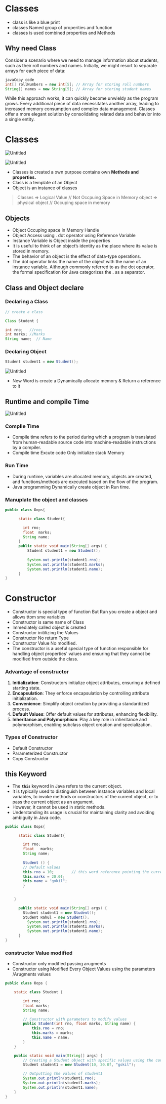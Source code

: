 # Classes

- class is like a blue print
- classes Named group of properities and function
- classes is used combined properties and Methods

## Why need Class

Consider a scenario where we need to manage information about students, such as their roll numbers and names. Initially, we might resort to separate arrays for each piece of data:

```java
javaCopy code
int[] rollNumbers = new int[5]; // Array for storing roll numbers
String[] names = new String[5]; // Array for storing student names

```

While this approach works, it can quickly become unwieldy as the program grows. Every additional piece of data necessitates another array, leading to increased memory consumption and complex data management. Classes offer a more elegant solution by consolidating related data and behavior into a single entity.

# Classes

![Untitled](https://prod-files-secure.s3.us-west-2.amazonaws.com/2603bb63-fafb-446c-b8a4-918eec11024e/44ffdcdb-2e14-4489-9846-a40d2d1b1e29/Untitled.png)

![Untitled](https://prod-files-secure.s3.us-west-2.amazonaws.com/2603bb63-fafb-446c-b8a4-918eec11024e/0fbdd402-181f-4c8b-a0a8-2ce137ea7e46/Untitled.png)

- Classes is created a own purpose contains own **Methods and  properties.**
- Class is a template of an Object
- Object is an instance of classes

> Classes ⇒ Logical Value  // Not Occpuing Space in Memory 
object ⇒ physical object   // Occuping  space in memory
> 

## Objects

- Object Occuping space in Memory Handle
- Object Access using . dot operator using Reference Variable
- Instance Variable is Object inside the properties
- It is useful to think of an object’s identity as the place where its value is stored in memory.
- The behavior of an object is the effect of data-type operations.
- The dot operator links the name of the object with the name of an instance variable.   Although commonly referred to as the dot operator, the formal specification for Java categorizes the . as a separator.

## Class and Object  declare

### Declaring a Class

```java
// create a class 

Class Student {

int rno;   //rno;
int marks; //Marks 
String name;  // Name 

```

### Declaring Object

```java
Student student1 = new Student();
```

![Untitled](https://prod-files-secure.s3.us-west-2.amazonaws.com/2603bb63-fafb-446c-b8a4-918eec11024e/188bddfe-d188-40b1-b14c-e9137cea5eb1/Untitled.png)

- New Word  is create a Dynamically allocate memory & Return  a reference to it

## Runtime and compile Time

![Untitled](https://prod-files-secure.s3.us-west-2.amazonaws.com/2603bb63-fafb-446c-b8a4-918eec11024e/c4d9d0cc-cee9-45a0-a5b6-86882c2377d8/Untitled.png)

### Complie Time

- Compile time refers to the period during which a program is translated from human-readable source code into machine-readable instructions by a compiler.
- Compile time Excute code Only initialize stack Memory

### Run Time

- During runtime, variables are allocated memory, objects are created, and functions/methods are executed based on the flow of the program.
- Java programming  Dynamically create object in Run time.

### Manuplate the object and classes

```java
public class Oops{

      static class Student{

        int rno;
        float  marks;
        String name;
      }
      public static void main(String[] args) {
          Student student1 = new Student();
         
          System.out.println(student1.rno);
          System.out.println(student1.marks);
          System.out.println(student1.name);
      }
}
```

# Constructor

- Constructor is special type of function But Run you create a object and allows ttom sme variables
- Constructor is same name of Class
- Immediately called object is created
- Constructor initilizing the Values
- Constructor No return Type
- Constructor Value No modified.
- The constructor is a useful special type of function responsible for handling object properties' values and ensuring that they cannot be modified from outside the class.

### Advantage of constructor

1. **Initialization**: Constructors initialize object attributes, ensuring a defined starting state.
2. **Encapsulation**: They enforce encapsulation by controlling attribute initialization.
3. **Convenience**: Simplify object creation by providing a standardized process.
4. **Default Values**: Offer default values for attributes, enhancing flexibility.
5. **Inheritance and Polymorphism**: Play a key role in inheritance and polymorphism, enabling subclass object creation and specialization.

### Types of Constructor

- Default Constructor
- Parameterized Constructor
- Copy Constructor

## this Keyword

- The **`this`** keyword in Java refers to the current object.
- It is typically used to distinguish between instance variables and local variables, to invoke methods or constructors of the current object, or to pass the current object as an argument.
- However, it cannot be used in static methods.
- Understanding its usage is crucial for maintaining clarity and avoiding ambiguity in Java code.

```java
public class Oops{

      static class Student{

        int rno;
        float   marks;
        String name;
      
        Student () {
        // Default values
        this.rno = 10;        // this word reference pointing the current Object 
        this.marks = 20.0f;  
        this.name = "gokil";
        }

        
    }

      public static void main(String[] args) {
        Student student1 = new Student();
        Student Rahul = new Student();
          System.out.println(student1.rno);
          System.out.println(student1.marks);
          System.out.println(student1.name);
      }
}
```

### constructor Value modified

- Constructor only modified passing arugments
- Constructor using Modified Every Object Values  using the parameters /Arugments values

```java
public class Oops {

    static class Student {

        int rno;
        float marks;
        String name;

        // Constructor with parameters to modify values
        public Student(int rno, float marks, String name) {
            this.rno = rno;
            this.marks = marks;
            this.name = name;
        }
    }

    public static void main(String[] args) {
        // Creating a Student object with specific values using the constructor
        Student student1 = new Student(10, 20.0f, "gokil");

        // Outputting the values of student1
        System.out.println(student1.rno);
        System.out.println(student1.marks);
        System.out.println(student1.name);
    }
}
```